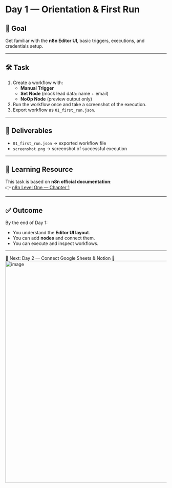 # Day 1 — Orientation & First Run

## 🎯 Goal
Get familiar with the **n8n Editor UI**, basic triggers, executions, and credentials setup.

---

## 🛠️ Task
1. Create a workflow with:
   - **Manual Trigger**
   - **Set Node** (mock lead data: name + email)
   - **NoOp Node** (preview output only)
2. Run the workflow once and take a screenshot of the execution.
3. Export workflow as `01_first_run.json`.

---

## 📂 Deliverables
- `01_first_run.json` → exported workflow file  
- `screenshot.png` → screenshot of successful execution  

---

## 📖 Learning Resource
This task is based on **n8n official documentation**:  
👉 [n8n Level One — Chapter 1](https://docs.n8n.io/courses/level-one/chapter-1/)

---

## ✅ Outcome
By the end of Day 1:
- You understand the **Editor UI layout**.  
- You can add **nodes** and connect them.  
- You can execute and inspect workflows.  

---

📌 Next: Day 2 — Connect Google Sheets & Notion 🚀
<img width="1274" height="693" alt="image" src="https://github.com/user-attachments/assets/e9eb5b51-4d34-4702-a6da-628109a4b2e8" />

